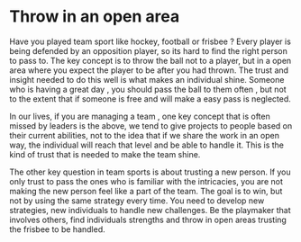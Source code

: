 # Throw in an open area

Have you played team sport like hockey, football or frisbee ? Every player is being defended by an opposition player, so its hard to find the right person
to pass to. The key concept is to throw the ball not to a player, but in a open area where you expect the player to be after you had thrown. The trust and insight
needed to do this well is what makes an individual shine. Someone who is having a great day , you should pass the ball to them often , but not to the extent that 
if someone is free and will make a easy pass is neglected. 

In our lives, if you are managing a team , one key concept that is often missed by leaders is the above, we tend to give projects to people based on their current 
abilities, not to the idea that if we share the work in an open way, the individual will reach that level and be able to handle it. This is the kind of trust that 
is needed to make the team shine. 

The other key question in team sports is about trusting a new person. If you only trust to pass the ones who is familiar with the intricacies, you are not making 
the new person feel like a part of the team. The goal is to win, but not by using the same strategy every time. You need to develop new strategies, new individuals
to handle new challenges. Be the playmaker that involves others, find individuals strengths and throw in open areas trusting the frisbee to be handled. 

